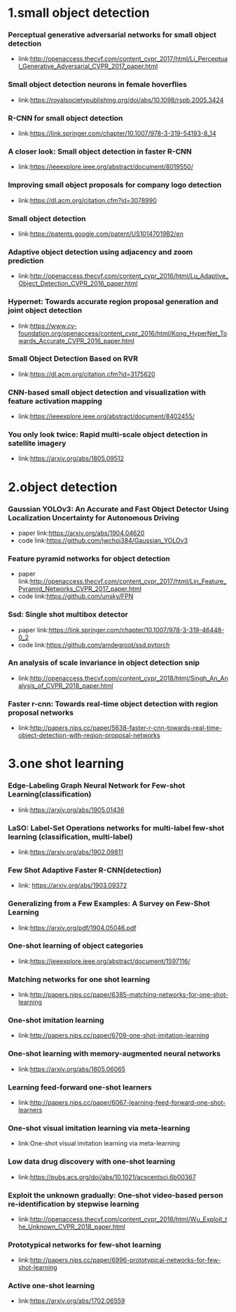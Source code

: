 # 1.small object detection

### Perceptual generative adversarial networks for small object detection
+ link:http://openaccess.thecvf.com/content_cvpr_2017/html/Li_Perceptual_Generative_Adversarial_CVPR_2017_paper.html

### Small object detection neurons in female hoverflies
+ link:https://royalsocietypublishing.org/doi/abs/10.1098/rspb.2005.3424

### R-CNN for small object detection
+ link:https://link.springer.com/chapter/10.1007/978-3-319-54193-8_14

### A closer look: Small object detection in faster R-CNN
+ link:https://ieeexplore.ieee.org/abstract/document/8019550/

### Improving small object proposals for company logo detection
+ link:https://dl.acm.org/citation.cfm?id=3078990

### Small object detection
+ link:https://patents.google.com/patent/US10147019B2/en

### Adaptive object detection using adjacency and zoom prediction
+ link:http://openaccess.thecvf.com/content_cvpr_2016/html/Lu_Adaptive_Object_Detection_CVPR_2016_paper.html

### Hypernet: Towards accurate region proposal generation and joint object detection
+ link:https://www.cv-foundation.org/openaccess/content_cvpr_2016/html/Kong_HyperNet_Towards_Accurate_CVPR_2016_paper.html

### Small Object Detection Based on RVR
+ link:https://dl.acm.org/citation.cfm?id=3175620

### CNN-based small object detection and visualization with feature activation mapping
+ link:https://ieeexplore.ieee.org/abstract/document/8402455/

### You only look twice: Rapid multi-scale object detection in satellite imagery
+ link:https://arxiv.org/abs/1805.09512

# 2.object detection

### Gaussian YOLOv3: An Accurate and Fast Object Detector Using Localization Uncertainty for Autonomous Driving
+ paper link:https://arxiv.org/abs/1904.04620
+ code link:https://github.com/jwchoi384/Gaussian_YOLOv3

### Feature pyramid networks for object detection
+ paper link:http://openaccess.thecvf.com/content_cvpr_2017/html/Lin_Feature_Pyramid_Networks_CVPR_2017_paper.html
+ code link:https://github.com/unsky/FPN

### Ssd: Single shot multibox detector
+ paper link:https://link.springer.com/chapter/10.1007/978-3-319-46448-0_2
+ code link:https://github.com/amdegroot/ssd.pytorch

### An analysis of scale invariance in object detection snip
+ link:http://openaccess.thecvf.com/content_cvpr_2018/html/Singh_An_Analysis_of_CVPR_2018_paper.html

### Faster r-cnn: Towards real-time object detection with region proposal networks
+ link:http://papers.nips.cc/paper/5638-faster-r-cnn-towards-real-time-object-detection-with-region-proposal-networks

# 3.one shot learning

### Edge-Labeling Graph Neural Network for Few-shot Learning(classification)
+ link:https://arxiv.org/abs/1905.01436

### LaSO: Label-Set Operations networks for multi-label few-shot learning (classification, multi-label)
+ link:https://arxiv.org/abs/1902.09811

### Few Shot Adaptive Faster R-CNN(detection)
+ link: https://arxiv.org/abs/1903.09372

### Generalizing from a Few Examples: A Survey on Few-Shot Learning
+ link:https://arxiv.org/pdf/1904.05046.pdf

### One-shot learning of object categories
+ link:https://ieeexplore.ieee.org/abstract/document/1597116/

### Matching networks for one shot learning
+ link:http://papers.nips.cc/paper/6385-matching-networks-for-one-shot-learning

### One-shot imitation learning
+ link:http://papers.nips.cc/paper/6709-one-shot-imitation-learning

### One-shot learning with memory-augmented neural networks
+ link:https://arxiv.org/abs/1605.06065

### Learning feed-forward one-shot learners
+ link:http://papers.nips.cc/paper/6067-learning-feed-forward-one-shot-learners

### One-shot visual imitation learning via meta-learning
+ link:One-shot visual imitation learning via meta-learning

### Low data drug discovery with one-shot learning
+ link:https://pubs.acs.org/doi/abs/10.1021/acscentsci.6b00367

### Exploit the unknown gradually: One-shot video-based person re-identification by stepwise learning
+ link:http://openaccess.thecvf.com/content_cvpr_2018/html/Wu_Exploit_the_Unknown_CVPR_2018_paper.html

### Prototypical networks for few-shot learning
+ link:http://papers.nips.cc/paper/6996-prototypical-networks-for-few-shot-learning

### Active one-shot learning
+ link:https://arxiv.org/abs/1702.06559

